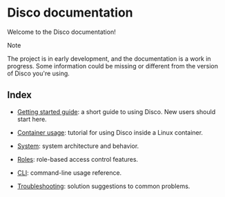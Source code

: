 # Disco documentation

Welcome to the Disco documentation!

> [!NOTE]
> The project is in early development, and the documentation is a work in progress.
> Some information could be missing or different from the version of Disco
> you're using.


## Index

- [Getting started guide](./get_started.md): a short guide to using Disco.
  New users should start here.

- [Container usage](./container.md): tutorial for using Disco inside a Linux container.

- [System](./system.md): system architecture and behavior.

- [Roles](./roles.md): role-based access control features.

- [CLI](./cli.md): command-line usage reference.

- [Troubleshooting](./troubleshooting.md): solution suggestions to common problems.
